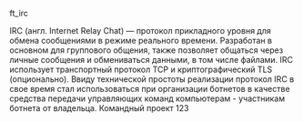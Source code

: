 ft_irc

IRC (англ. Internet Relay Chat) — протокол прикладного уровня для обмена сообщениями в режиме реального времени.
Разработан в основном для группового общения, также позволяет общаться через личные сообщения и обмениваться данными, в том числе файлами.
IRC использует транспортный протокол TCP и криптографический TLS (опционально).
Ввиду технической простоты реализации протокол IRC в свое время стал использоваться при организации ботнетов в качестве средства передачи управляющих команд компьютерам - участникам ботнета от владельца.
Командный проект
123
